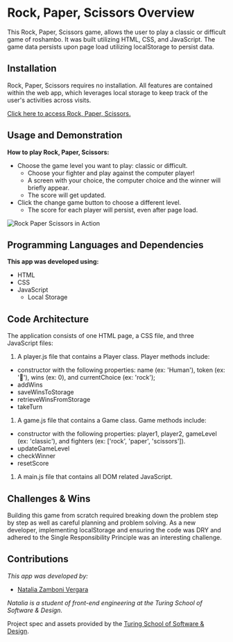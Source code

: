# Rock, Paper, Scissors Overview

This Rock, Paper, Scissors game, allows the user to play a classic or difficult game of roshambo. It was built utilizing HTML, CSS, and JavaScript. The game data persists upon page load utilizing localStorage to persist data.

## Installation

Rock, Paper, Scissors requires no installation. All features are contained within the web app, which leverages local storage to keep track of the user's activities across visits.

[Click here to access Rock, Paper, Scissors.](https://github.com/nzambonivergara/rock-paper-scissors)

## Usage and Demonstration

**How to play Rock, Paper, Scissors:**

- Choose the game level you want to play: classic or difficult.
  - Choose your fighter and play against the computer player!
  - A screen with your choice, the computer choice and the winner will briefly appear.
  - The score will get updated.
- Click the change game button to choose a different level.
  - The score for each player will persist, even after page load.

![Rock Paper Scissors in Action](https://user-images.githubusercontent.com/83611094/128779181-a9eb40c5-9fff-4a1e-a097-60d4b98384ca.gif)

## Programming Languages and Dependencies

**This app was developed using:**

- HTML
- CSS
- JavaScript
  - Local Storage

## Code Architecture

The application consists of one HTML page, a CSS file, and three JavaScript files:

1. A player.js file that contains a Player class.
Player methods include:
  - constructor with the following properties: name (ex: 'Human'), token (ex: '🙆'), wins (ex: 0), and currentChoice (ex: 'rock');
  - addWins
  - saveWinsToStorage
  - retrieveWinsFromStorage
  - takeTurn

1. A game.js file that contains a Game class. Game methods include:
  - constructor with the following properties: player1, player2, gameLevel (ex: 'classic'), and fighters (ex: ['rock', 'paper', 'scissors']).
  - updateGameLevel
  - checkWinner
  - resetScore

1. A main.js file that contains all DOM related JavaScript.

## Challenges & Wins

Building this game from scratch required breaking down the problem step by step as well as careful planning and problem solving. As a new developer, implementing localStorage and ensuring the code was DRY and adhered to the Single Responsibility Principle was an interesting challenge.

## Contributions

_This app was developed by:_

- [Natalia Zamboni Vergara](https://github.com/nzambonivergara)

_Natalia is a student of front-end engineering at the Turing School of Software & Design._

Project spec and assets provided by the [Turing School of Software & Design](https://turing.edu/).
